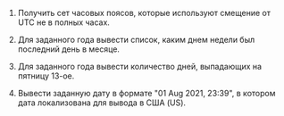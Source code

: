 1) Получить сет часовых поясов, которые используют смещение от UTC не в полных часах.

2) Для заданного года вывести список, каким днем недели был последний день в месяце.

3) Для заданного года вывести количество дней, выпадающих на пятницу 13-ое.

4) Вывести заданную дату в формате "01 Aug 2021, 23:39", в котором дата локализована для вывода в США (US).